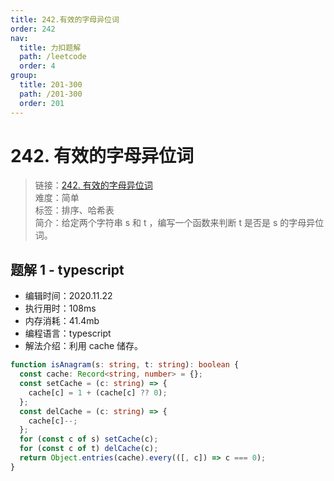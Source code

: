 ```yaml
---
title: 242.有效的字母异位词
order: 242
nav:
  title: 力扣题解
  path: /leetcode
  order: 4
group:
  title: 201-300
  path: /201-300
  order: 201
---
```


# 242. 有效的字母异位词

> 链接：[242. 有效的字母异位词](https://leetcode-cn.com/problems/valid-anagram/)  
> 难度：简单  
> 标签：排序、哈希表  
> 简介：给定两个字符串 s 和 t ，编写一个函数来判断 t 是否是 s 的字母异位词。

## 题解 1 - typescript

- 编辑时间：2020.11.22
- 执行用时：108ms
- 内存消耗：41.4mb
- 编程语言：typescript
- 解法介绍：利用 cache 储存。

```typescript
function isAnagram(s: string, t: string): boolean {
  const cache: Record<string, number> = {};
  const setCache = (c: string) => {
    cache[c] = 1 + (cache[c] ?? 0);
  };
  const delCache = (c: string) => {
    cache[c]--;
  };
  for (const c of s) setCache(c);
  for (const c of t) delCache(c);
  return Object.entries(cache).every(([, c]) => c === 0);
}
```
